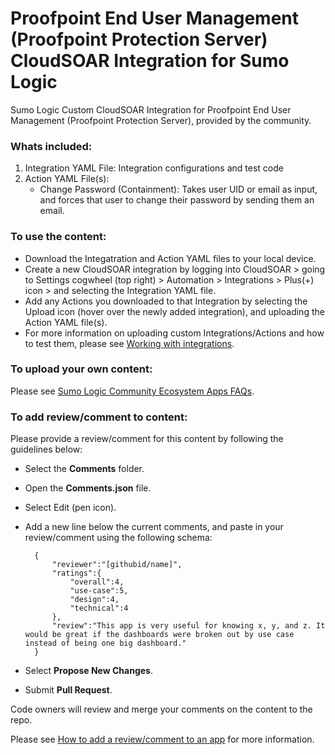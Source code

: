 # Proofpoint End User Management (Proofpoint Protection Server) CloudSOAR Integration for Sumo Logic
Sumo Logic Custom CloudSOAR Integration for Proofpoint End User Management (Proofpoint Protection Server), provided by the community.

### Whats included:
1. Integration YAML File: Integration configurations and test code
2. Action YAML File(s):
    - Change Password (Containment): Takes user UID or email as input, and forces that user to change their password by sending them an email.

### To use the content:
- Download the Integatration and Action YAML files to your local device.
- Create a new CloudSOAR integration by logging into CloudSOAR > going to Settings cogwheel (top right) > Automation > Integrations > Plus(+) icon > and selecting the Integration YAML file.
- Add any Actions you downloaded to that Integration by selecting the Upload icon (hover over the newly added integration), and uploading the Action YAML file(s).
- For more information on uploading custom Integrations/Actions and how to test them, please see [Working with integrations](https://help-opensource.sumologic.com/docs/cloud-soar/cloud-soar-integration-framework/#working-with-integrations).

### To upload your own content:
Please see [Sumo Logic Community Ecosystem Apps FAQs](https://help.sumologic.com/docs/integrations/community-ecosystem-apps/#faq).

### To add review/comment to content:
Please provide a review/comment for this content by following the guidelines below:

- Select the **Comments** folder.
- Open the **Comments.json** file.
- Select Edit (pen icon).
- Add a new line below the current comments, and paste in your review/comment using the following schema:

        {
            "reviewer":"[githubid/name]",
            "ratings":{
                "overall":4,
                "use-case":5,
                "design":4,
                "technical":4
            },
            "review":"This app is very useful for knowing x, y, and z. It would be great if the dashboards were broken out by use case instead of being one big dashboard."
        }


- Select **Propose New Changes**.
- Submit **Pull Request**.

Code owners will review and merge your comments on the content to the repo.

Please see [How to add a review/comment to an app](https://help.sumologic.com/docs/integrations/community-ecosystem-apps/#how-do-i-add-a-reviewrating-to-an-app) for more information.
